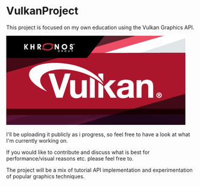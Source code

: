 # VulkanProject
This project is focused on my own education using the Vulkan Graphics API.

![Alt text](res/vk.png?raw=true "Vulkan")

I'll be uploading it publicly as i progress, so feel free to have a look at what I'm currently working on. 

If you would like to contribute and discuss what is best for performance/visual reasons etc. please feel free to.

The project will be a mix of tutorial API implementation and experimentation of popular graphics techniques.
